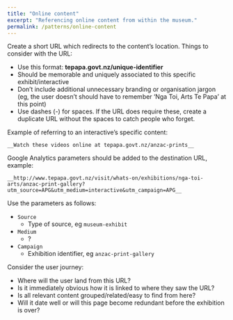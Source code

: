 ```yaml
---
title: "Online content"
excerpt: "Referencing online content from within the museum."
permalink: /patterns/online-content
---
```


Create a short URL which redirects to the content’s location. Things to consider with the URL:

* Use this format: __tepapa.govt.nz/unique-identifier__
* Should be memorable and uniquely associated to this specific exhibit/interactive
* Don’t include additional unnecessary branding or organisation jargon (eg, the user doesn’t should have to remember ‘Nga Toi, Arts Te Papa’ at this point)
* Use dashes (-) for spaces. If the URL does require these, create a duplicate URL without the spaces to catch people who forget.

Example of referring to an interactive’s specific content:

```__Watch these videos online at tepapa.govt.nz/anzac-prints__```


Google Analytics parameters should be added to the destination URL, example:

```__http://www.tepapa.govt.nz/visit/whats-on/exhibitions/nga-toi-arts/anzac-print-gallery?utm_source=APG&utm_medium=interactive&utm_campaign=APG__```


Use the parameters as follows:

* `Source`
  * Type of source, eg `museum-exhibit`
* `Medium`
  * ?   
* `Campaign`
  * Exhibition identifier, eg `anzac-print-gallery`


Consider the user journey:

* Where will the user land from this URL?
* Is it immediately obvious how it is linked to where they saw the URL?
* Is all relevant content grouped/related/easy to find from here?
* Will it date well or will this page become redundant before the exhibition is over?
